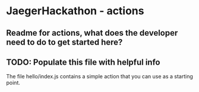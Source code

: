 
# JaegerHackathon - actions

## Readme for actions, what does the developer need to do to get started here?

## TODO: Populate this file with helpful info

The file hello/index.js contains a simple action that you can use as a starting point.